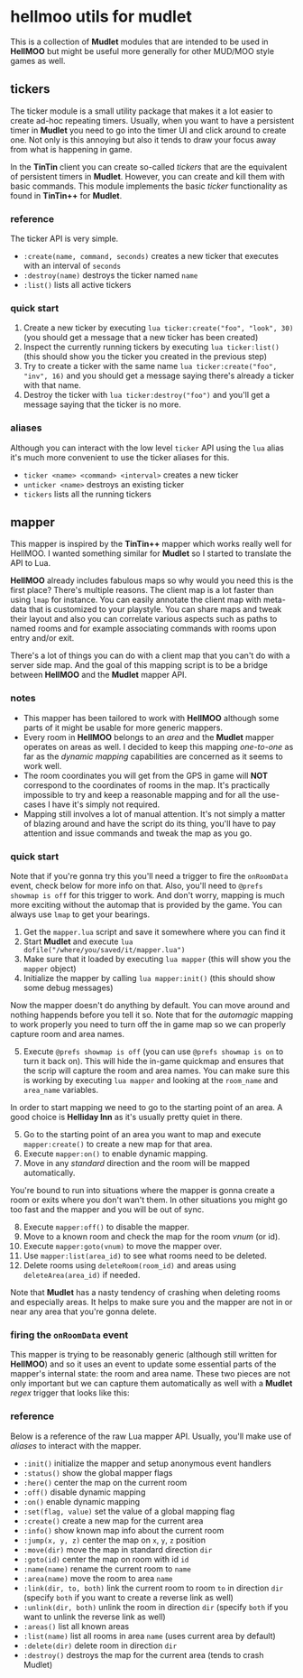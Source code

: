 # hellmoo utils for mudlet
This is a collection of **Mudlet** modules that are intended to be used in **HellMOO** but might be useful more generally for other MUD/MOO style games as well.

## tickers
The ticker module is a small utility package that makes it a lot easier to create ad-hoc repeating timers. Usually, when you want to have a persistent timer in **Mudlet** you need to go into the timer UI and click around to create one. Not only is this annoying but also it tends to draw your focus away from what is happening in game.

In the **TinTin** client you can create so-called *tickers* that are the equivalent of persistent timers in **Mudlet**. However, you can create and kill them with basic commands. This module implements the basic *ticker* functionality as found in **TinTin++** for **Mudlet**.

### reference
The ticker API is very simple.

* `:create(name, command, seconds)` creates a new ticker that executes with an interval of `seconds`
* `:destroy(name)` destroys the ticker named `name`
* `:list()` lists all active tickers

### quick start
1. Create a new ticker by executing `lua ticker:create("foo", "look", 30)` (you should get a message that a new ticker has been created)
2. Inspect the currently running tickers by executing `lua ticker:list()` (this should show you the ticker you created in the previous step)
3. Try to create a ticker with the same name `lua ticker:create("foo", "inv", 16)` and you should get a message saying there's already a ticker with that name.
4. Destroy the ticker with `lua ticker:destroy("foo")` and you'll get a message saying that the ticker is no more.

### aliases
Although you can interact with the low level `ticker` API using the `lua` alias it's much more convenient to use the ticker aliases for this.

* `ticker <name> <command> <interval>` creates a new ticker
* `unticker <name>` destroys an existing ticker
* `tickers` lists all the running tickers

## mapper
This mapper is inspired by the **TinTin++** mapper which works really well for HellMOO. I wanted something similar for **Mudlet** so I started to translate the API to Lua.

**HellMOO** already includes fabulous maps so why would you need this is the first place? There's multiple reasons. The client map is a lot faster than using `lmap` for instance. You can easily annotate the client map with meta-data that is customized to your playstyle. You can share maps and tweak their layout and also you can correlate various aspects such as paths to named rooms and for example associating commands with rooms upon entry and/or exit. 

There's a lot of things you can do with a client map that you can't do with a server side map. And the goal of this mapping script is to be a bridge between **HellMOO** and the **Mudlet** mapper API.

### notes
* This mapper has been tailored to work with **HellMOO** although some parts of it might be usable for more generic mappers.
* Every room in **HellMOO** belongs to an *area* and the **Mudlet** mapper operates on areas as well. I decided to keep this mapping *one-to-one* as far as the *dynamic mapping* capabilities are concerned as it seems to work well.
* The room coordinates you will get from the GPS in game will **NOT** correspond to the coordinates of rooms in the map. It's practically impossible to try and keep a reasonable mapping and for all the use-cases I have it's simply not required.
* Mapping still involves a lot of manual attention. It's not simply a matter of blazing around and have the script do its thing, you'll have to pay attention and issue commands and tweak the map as you go.

### quick start
Note that if you're gonna try this you'll need a trigger to fire the `onRoomData` event, check below for more info on that. Also, you'll need to `@prefs showmap is off` for this trigger to work. And don't worry, mapping is much more exciting without the automap that is provided by the game. You can always use `lmap` to get your bearings.

1. Get the `mapper.lua` script and save it somewhere where you can find it
2. Start **Mudlet** and execute `lua dofile("/where/you/saved/it/mapper.lua")`
3. Make sure that it loaded by executing `lua mapper` (this will show you the `mapper` object)
4. Initialize the mapper by calling `lua mapper:init()` (this should show some debug messages)

Now the mapper doesn't do anything by default. You can move around and nothing happends before you tell it so. Note that for the *automagic* mapping to work properly you need to turn off the in game map so we can properly capture room and area names.

5. Execute `@prefs showmap is off` (you can use `@prefs showmap is on` to turn it back on). This will hide the in-game quickmap and ensures that the scrip will capture the room and area names. You can make sure this is working by executing `lua mapper` and looking at the `room_name` and `area_name` variables.

In order to start mapping we need to go to the starting point of an area. A good choice is **Helliday Inn** as it's usually pretty quiet in there.

5. Go to the starting point of an area you want to map and execute `mapper:create()` to create a new map for that area.
6. Execute `mapper:on()` to enable dynamic mapping.
7. Move in any *standard* direction and the room will be mapped automatically.

You're bound to run into situations where the mapper is gonna create a room or exits where you don't wan't them. In other situations you might go too fast and the mapper and you will be out of sync.

8. Execute `mapper:off()` to disable the mapper.
9. Move to a known room and check the map for the room *vnum* (or id).
10. Execute `mapper:goto(vnum)` to move the mapper over.
11. Use `mapper:list(area_id)` to see what rooms need to be deleted.
12. Delete rooms using `deleteRoom(room_id)` and areas using `deleteArea(area_id)` if needed.

Note that **Mudlet** has a nasty tendency of crashing when deleting rooms and especially areas. It helps to make sure you and the mapper are not in or near any area that you're gonna delete.

### firing the `onRoomData` event
This mapper is trying to be reasonably generic (although still written for **HellMOO**) and so it uses an event to update some essential parts of the mapper's internal state: the room and area name. These two pieces are not only important but we can capture them automatically as well with a **Mudlet** *regex* trigger that looks like this:

### reference
Below is a reference of the raw Lua mapper API. Usually, you'll make use of *aliases* to interact with the mapper.

* `:init()` initialize the mapper and setup anonymous event handlers
* `:status()` show the global mapper flags
* `:here()` center the map on the current room
* `:off()` disable dynamic mapping
* `:on()` enable dynamic mapping
* `:set(flag, value)` set the value of a global mapping flag
* `:create()` create a new map for the current area
* `:info()` show known map info about the current room
* `:jump(x, y, z)` center the map on `x`, `y`, `z` position
* `:move(dir)` move the map in standard direction `dir`
* `:goto(id)` center the map on room with id `id`
* `:name(name)` rename the current room to `name`
* `:area(name)` move the room to area `name`
* `:link(dir, to, both)` link the current room to room `to` in direction `dir` (specify `both` if you want to create a reverse link as well)
* `:unlink(dir, both)` unlink the room in direction `dir` (specify `both` if you want to unlink the reverse link as well)
* `:areas()` list all known areas
* `:list(name)` list all rooms in area `name` (uses current area by default)
* `:delete(dir)` delete room in direction `dir`
* `:destroy()` destroys the map for the current area (tends to crash Mudlet)